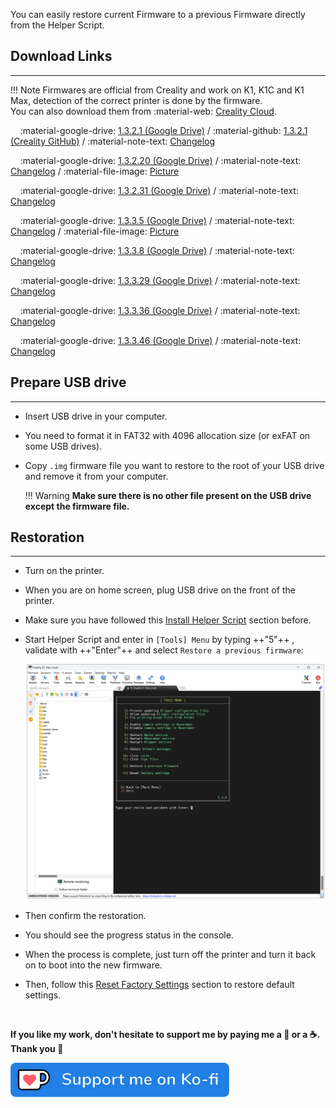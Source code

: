 You can easily restore current Firmware to a previous Firmware directly from the Helper Script.

## Download Links
<hr>

!!! Note
    Firmwares are official from Creality and work on K1, K1C and K1 Max, detection of the correct printer is done by the firmware.<br />You can also download them from :material-web: [Creality Cloud](https://www.crealitycloud.com/software-firmware/firmware/flagship-series).

&nbsp;&nbsp;&nbsp;&nbsp;:material-google-drive: [1.3.2.1 (Google Drive)](https://drive.google.com/file/d/1-hD7gfqsY3cuEoSbo1h7D2EJTM5Njihk/view?usp=share_link) / :material-github: [1.3.2.1 (Creality GitHub)](https://github.com/CrealityOfficial/K1_Series_Klipper/releases/download/V1.3.2.20/CR4CU220812S11_ota_img_V1.3.2.20.img) / :material-note-text: [Changelog](https://raw.githubusercontent.com/Guilouz/Creality-Helper-Script-Wiki/main/downloads/Changelogs/K1/Changelog_1.3.2.1.txt)

&nbsp;&nbsp;&nbsp;&nbsp;:material-google-drive: [1.3.2.20 (Google Drive)](https://drive.google.com/file/d/1mF6DnCHkyZdrIkQ2ulALZ4DfufMfyjOo/view?usp=drive_link) / :material-note-text: [Changelog](https://raw.githubusercontent.com/Guilouz/Creality-Helper-Script-Wiki/main/downloads/Changelogs/K1/Changelog_1.3.2.20.txt) / :material-file-image: <a href="https://raw.githubusercontent.com/Guilouz/Creality-Helper-Script-Wiki/main/downloads/Changelogs/K1/Changelog_1.3.2.20.jpg">Picture</a>

&nbsp;&nbsp;&nbsp;&nbsp;:material-google-drive: [1.3.2.31 (Google Drive)](https://drive.google.com/file/d/1xMQhyEXoyxa391CLC5SOxUdxoA-4mFzV/view?usp=drive_link) / :material-note-text: [Changelog](https://raw.githubusercontent.com/Guilouz/Creality-Helper-Script-Wiki/main/downloads/Changelogs/K1/Changelog_1.3.2.31.txt)

&nbsp;&nbsp;&nbsp;&nbsp;:material-google-drive: [1.3.3.5 (Google Drive)](https://drive.google.com/file/d/1T0TvtmtD22mEpzL5YJzbyJ7H-9QIoozB/view?usp=drive_link) / :material-note-text: [Changelog](https://raw.githubusercontent.com/Guilouz/Creality-Helper-Script-Wiki/main/downloads/Changelogs/K1/Changelog_1.3.3.5.txt) / :material-file-image: <a href="https://raw.githubusercontent.com/Guilouz/Creality-Helper-Script-Wiki/main/downloads/Changelogs/K1/Changelog_1.3.3.5.jpg">Picture</a>

&nbsp;&nbsp;&nbsp;&nbsp;:material-google-drive: [1.3.3.8 (Google Drive)](https://drive.google.com/file/d/1Kh8oaVWUtEd0saeWahEs4Y5dTcPnKPrV/view?usp=drive_link) / :material-note-text: [Changelog](https://raw.githubusercontent.com/Guilouz/Creality-Helper-Script-Wiki/main/downloads/Changelogs/K1/Changelog_1.3.3.8.txt)

&nbsp;&nbsp;&nbsp;&nbsp;:material-google-drive: [1.3.3.29 (Google Drive)](https://drive.google.com/file/d/1NxsR7_bMTwDUZZVag909ea3NbAyd4k1f/view?usp=drive_link) / :material-note-text: [Changelog](https://raw.githubusercontent.com/Guilouz/Creality-Helper-Script-Wiki/main/downloads/Changelogs/K1/Changelog_1.3.3.29.txt)

&nbsp;&nbsp;&nbsp;&nbsp;:material-google-drive: [1.3.3.36 (Google Drive)](https://drive.google.com/file/d/1SiOEZU2pM553ZniUa9tt9XMyrZ8FKbT_/view?usp=drive_link) / :material-note-text: [Changelog](https://raw.githubusercontent.com/Guilouz/Creality-Helper-Script-Wiki/main/downloads/Changelogs/K1/Changelog_1.3.3.36.txt)

&nbsp;&nbsp;&nbsp;&nbsp;:material-google-drive: [1.3.3.46 (Google Drive)](https://drive.google.com/file/d/1G7VbYWHmuFZzdqpkSGDlBuUVdSaruJR-/view?usp=drive_link) / :material-note-text: [Changelog](https://raw.githubusercontent.com/Guilouz/Creality-Helper-Script-Wiki/main/downloads/Changelogs/K1/Changelog_1.3.3.46.txt)


## Prepare USB drive
<hr>

- Insert USB drive in your computer.

- You need to format it in FAT32 with 4096 allocation size (or exFAT on some USB drives).

- Copy `.img` firmware file you want to restore to the root of your USB drive and remove it from your computer.

    !!! Warning
        **Make sure there is no other file present on the USB drive except the firmware file.**


## Restoration
<hr>

- Turn on the printer.

- When you are on home screen, plug USB drive on the front of the printer.

- Make sure you have followed this <a href="../../helper-script/helper-script-installation">Install Helper Script</a> section before.

- Start Helper Script and enter in `[Tools] Menu` by typing ++"5"++ , validate with ++"Enter"++ and select `Restore a previous firmware`:

    <img width="900" src="../../assets/img/Creality-Helper-Script/Tools_Menu.png">

- Then confirm the restoration.

- You should see the progress status in the console.

- When the process is complete, just turn off the printer and turn it back on to boot into the new firmware.

- Then, follow this <a href="../../firmwares/reset-factory-settings">Reset Factory Settings</a> section to restore default settings.

<br />

**If you like my work, don't hesitate to support me by paying me a 🍺 or a ☕. Thank you 🙂**

<a href="https://ko-fi.com/guilouz" target="_blank"><img width="350" src="../../assets/img/home/Ko-fi.png"></a>
